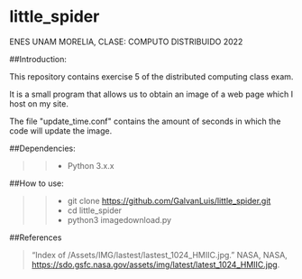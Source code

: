 # little_spider

ENES UNAM MORELIA, CLASE: COMPUTO DISTRIBUIDO 2022

##Introduction:

This repository contains exercise 5 of the distributed computing class exam.

It is a small program that allows us to obtain an image of a web page which I host on my site.

The file "update_time.conf" contains the amount of seconds in which the code will update the image.

##Dependencies:

>> - Python 3.x.x

##How to use:

>> - git clone https://github.com/GalvanLuis/little_spider.git
>> - cd little_spider
>> - python3 imagedownload.py

##References
> “Index of /Assets/IMG/lastest/lastest_1024_HMIIC.jpg.” NASA, NASA, https://sdo.gsfc.nasa.gov/assets/img/latest/latest_1024_HMIIC.jpg. 
